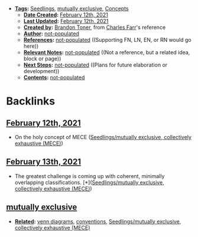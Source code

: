 - **[Tags](<../Tags.md>):** [Seedlings](<../Seedlings.md>), [mutually exclusive](<../mutually exclusive.md>), [Concepts](<../Concepts.md>)
    - **[Date Created](<../Date Created.md>):** [February 12th, 2021](<../February 12th, 2021.md>)
    - **[Last Updated](<../Last Updated.md>):** [February 12th, 2021](<../February 12th, 2021.md>)
    - **[Created by](<../Created by.md>):** [Brandon Toner](<../Brandon Toner.md>), from [Charles Farr](<../Charles Farr.md>)'s reference
    - **[Author](<../Author.md>):** [not-populated](<../not-populated.md>)
    - **[References](<../References.md>):** [not-populated](<../not-populated.md>) ((Supporting FN, LN, EN, or RN would go here))
    - **[Relevant Notes](<../Relevant Notes.md>):** [not-populated](<../not-populated.md>) ((Not a reference, but a related idea, block or page))
    - **[Next Steps](<../Next Steps.md>):** [not-populated](<../not-populated.md>) ((Plans for future elaboration or development))
    - **[Contents](<../Contents.md>):** [not-populated](<../not-populated.md>)

# Backlinks
## [February 12th, 2021](<February 12th, 2021.md>)
- On the holy concept of MECE ([Seedlings/mutually exclusive, collectively exhaustive (MECE)](<../Seedlings/mutually exclusive, collectively exhaustive (MECE).md>))

## [February 13th, 2021](<February 13th, 2021.md>)
- The greatest challenge is coming up with coherent, minimally overlapping classifications. [*]([Seedlings/mutually exclusive, collectively exhaustive (MECE)](<../Seedlings/mutually exclusive, collectively exhaustive (MECE).md>))

## [mutually exclusive](<mutually exclusive.md>)
- **[Related](<../Related.md>):** [venn diagrams](<../venn diagrams.md>), [conventions](<../conventions.md>), [Seedlings/mutually exclusive, collectively exhaustive (MECE)](<../Seedlings/mutually exclusive, collectively exhaustive (MECE).md>)

